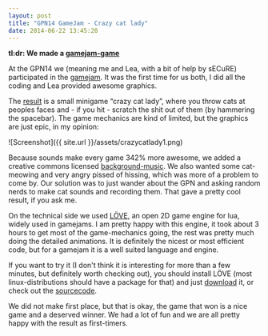 ```yaml
---
layout: post
title: "GPN14 GameJam - Crazy cat lady"
date: 2014-06-22 13:45:28
---
```

**tl:dr: We made a [gamejam-game](https://entropia.de/GPN14:GameJam:CrazyCatLady)**

At the GPN14 we (meaning me and Lea, with a bit of help by sECuRE) participated
in the [gamejam](https://entropia.de/GPN14:GameJam). It was the first time for
us both, I did all the coding and Lea provided awesome graphics.

The [result](https://entropia.de/GPN14:GameJam:CrazyCatLady) is a small
minigame “crazy cat lady”, where you throw cats at peoples faces and - if you
hit - scratch the shit out of them (by hammering the spacebar). The game
mechanics are kind of limited, but the graphics are just epic, in my opinion:

![Screenshot]({{ site.url }}/assets/crazycatlady1.png)

Because sounds make every game 342% more awesome, we added a creative commons
licensed
[background-music](http://freemusicarchive.org/music/fp/traces/05_fp_-_trace_5).
We also wanted some cat-meowing and very angry pissed of hissing, which was
more of a problem to come by. Our solution was to just wander about the GPN and
asking random nerds to make cat sounds and recording them. That gave a pretty
cool result, if you ask me.

On the technical side we used [LÖVE](https://love2d.org/), an open 2D game
engine for lua, widely used in gamejams. I am pretty happy with this engine,
it took about 3 hours to get most of the game-mechanics going, the rest was
pretty much doing the detailed animations. It is definitely the nicest or most
efficient code, but for a gamejam it is a well suited language and engine.

If you want to try it (I don't think it is interesting for more than a few
minutes, but definitely worth checking out), you should install LÖVE (most
linux-distributions should have a package for that) and just
[download](http://merovius.de/crazycatlady.love) it, or check out the
[sourcecode](https://github.com/Merovius/crazycatlady).

We did not make first place, but that is okay, the game that won is a nice game
and a deserved winner. We had a lot of fun and we are all pretty happy with the
result as first-timers.
